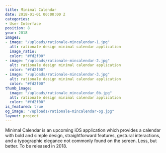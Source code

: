 ```yaml
---
title: Minimal Calendar
date: 2018-01-01 00:00:00 Z
categories:
- User Interface
position: 8
year: 2018
images:
- image: "/uploads/rationale-mincalendar-1.jpg"
  alt: rationale design minimal calendar application
  image_ratio: 
  color: "#fd2f00"
- image: "/uploads/rationale-mincalendar-2.jpg"
  alt: rationale design minimal calendar application
  color: "#fd2f00"
- image: "/uploads/rationale-mincalendar-3.jpg"
  alt: rationale design minimal calendar application
  color: "#fd2f00"
thumb_image:
  image: "/uploads/rationale_mincalendar_0b.jpg"
  alt: rationale design minimal calendar application
  color: "#fd2f00"
is_featured: true
og_image: "/uploads/rationale-mincalendar-og.jpg"
layout: project
---
```


Minimal Calendar is an upcoming iOS application which provides a calendar with bold and simple design, straightforward features, gestural interactions, and a typographic elegance not commonly found on the screen. Less, but better. To be released in 2018.